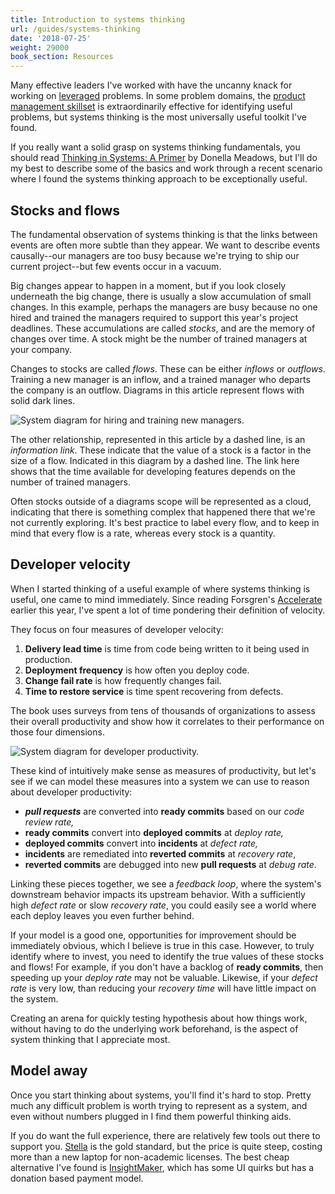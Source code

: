 ```yaml
---
title: Introduction to systems thinking
url: /guides/systems-thinking
date: '2018-07-25'
weight: 29000
book_section: Resources
---
```



Many effective leaders I've worked with have the uncanny knack for working on [leveraged](https://lethain.com/building-technical-leverage/) problems. In some problem domains, the [product management skillset](https://lethain.com/intro-product-management/) is extraordinarily effective for identifying useful problems, but systems thinking is the most universally useful toolkit I've found.

If you really want a solid grasp on systems thinking fundamentals, you should read [Thinking in Systems: A Primer](https://www.amazon.com/Thinking-Systems-Donella-H-Meadows/dp/1603580557) by Donella Meadows, but I'll do my best to describe some of the basics and work through a recent scenario where I found the systems thinking approach to be exceptionally useful.


## Stocks and flows

The fundamental observation of systems thinking is that the links between events are often more subtle than they appear. We want to describe events causally--our managers are too busy because we're trying to ship our current project--but few events occur in a vacuum.

Big changes appear to happen in a moment, but if you look closely underneath the big change, there is usually
a slow accumulation of small changes.
In this example, perhaps the managers are busy because no one hired and trained the managers required to support this year's project deadlines. These accumulations are called _stocks_, and are the memory of changes over time. A stock might be the number of trained managers at your company.

Changes to stocks are called _flows_. These can be either _inflows_ or _outflows_. Training a new manager is an inflow, and a trained manager who departs the company is an outflow. Diagrams in this article represent flows with solid dark lines.

![System diagram for hiring and training new managers.](/static/systems/sys-loop-clouds.png)

The other relationship, represented in this article by a dashed line, is an _information link_. These indicate that the value of a stock is a factor in the size of a flow. Indicated in this diagram by a dashed line. The link here shows that the time available for developing features depends on the number of trained managers.

Often stocks outside of a diagrams scope will be represented as a cloud, indicating that there is something complex that happened there that we're not currently exploring. It's best practice to label every flow, and to keep in mind that every flow is a rate, whereas every stock is a quantity.


## Developer velocity

When I started thinking of a useful example of where systems thinking is useful, one came to mind immediately.
Since reading Forsgren's [Accelerate](https://lethain.com/accelerate-developer-productivity/) earlier this year, I've spent a lot of time pondering their definition of velocity.

They focus on four measures of developer velocity:

1. **Delivery lead time** is time from code being written to it being used in production.
1. **Deployment frequency** is how often you deploy code.
1. **Change fail rate** is how frequently changes fail.
1. **Time to restore service** is time spent recovering from defects.

The book uses surveys from tens of thousands of organizations to assess their
overall productivity and show how it correlates to their performance on those
four dimensions.

![System diagram for developer productivity.](/static/systems/dev-velocity-sys.png)

These kind of intuitively make sense as measures of productivity, but let's see if we can model these measures into a system we can use to reason about developer productivity:

* **_pull requests_** are converted into **ready commits** based on our _code review rate,_
* **ready commits** convert into **deployed commits** at _deploy rate,_
* **deployed commits** convert into **incidents** at _defect rate,_
* **incidents** are remediated into **reverted commits** at _recovery rate_,
* **reverted commits** are debugged into new **pull requests** at _debug rate_.

Linking these pieces together, we see a _feedback loop_, where the system's downstream behavior impacts its upstream behavior. With a sufficiently high _defect rate_ or slow _recovery rate_, you could easily see a world where each deploy leaves you even further behind.

If your model is a good one, opportunities for improvement should be immediately obvious, which I believe is true in this case. However, to truly identify where to invest, you need to identify the true values of these stocks and flows! For example, if you don't have a backlog of **ready commits**, then speeding up your _deploy rate_ may not be valuable. Likewise, if your _defect rate_ is very low, than reducing your _recovery time_ will have little impact on the system.

Creating an arena for quickly testing hypothesis about how things work, without having to do the underlying work beforehand, is the aspect of system thinking that I appreciate most.


## Model away

Once you start thinking about systems, you'll find it's hard to stop. Pretty much any difficult problem is worth trying to represent as a system, and even without numbers plugged in I find them powerful thinking aids.

If you do want the full experience, there are relatively few tools out there to support you. [Stella](https://www.iseesystems.com/) is the gold standard, but the price is quite steep, costing more than a new laptop for non-academic licenses. The best cheap alternative I've found is [InsightMaker](https://insightmaker.com/), which has some UI quirks but has a donation based payment model.
